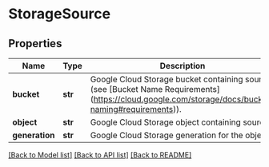 # StorageSource

## Properties
Name | Type | Description | Notes
------------ | ------------- | ------------- | -------------
**bucket** | **str** | Google Cloud Storage bucket containing source (see [Bucket Name Requirements] (https://cloud.google.com/storage/docs/bucket-naming#requirements)). | [optional] 
**object** | **str** | Google Cloud Storage object containing source. | [optional] 
**generation** | **str** | Google Cloud Storage generation for the object. | [optional] 

[[Back to Model list]](../README.md#documentation-for-models) [[Back to API list]](../README.md#documentation-for-api-endpoints) [[Back to README]](../README.md)


